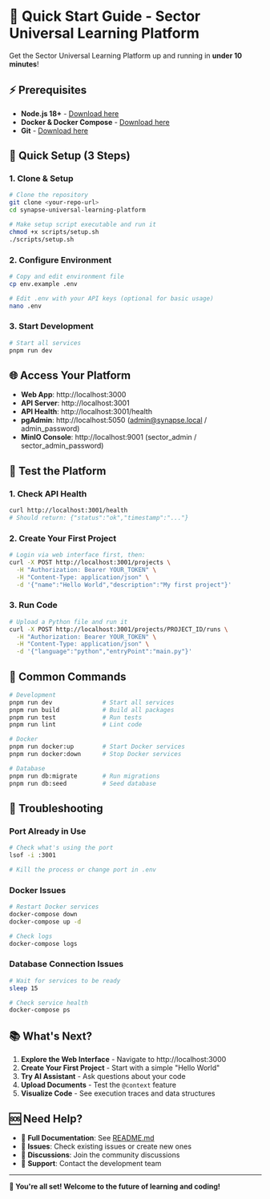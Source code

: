 # 🚀 Quick Start Guide - Sector Universal Learning Platform

Get the Sector Universal Learning Platform up and running in **under 10 minutes**!

## ⚡ Prerequisites

- **Node.js 18+** - [Download here](https://nodejs.org/)
- **Docker & Docker Compose** - [Download here](https://www.docker.com/products/docker-desktop/)
- **Git** - [Download here](https://git-scm.com/)

## 🎯 Quick Setup (3 Steps)

### 1. Clone & Setup
```bash
# Clone the repository
git clone <your-repo-url>
cd synapse-universal-learning-platform

# Make setup script executable and run it
chmod +x scripts/setup.sh
./scripts/setup.sh
```

### 2. Configure Environment
```bash
# Copy and edit environment file
cp env.example .env

# Edit .env with your API keys (optional for basic usage)
nano .env
```

### 3. Start Development
```bash
# Start all services
pnpm run dev
```

## 🌐 Access Your Platform

- **Web App**: http://localhost:3000
- **API Server**: http://localhost:3001
- **API Health**: http://localhost:3001/health
- **pgAdmin**: http://localhost:5050 (admin@synapse.local / admin_password)
- **MinIO Console**: http://localhost:9001 (sector_admin / sector_admin_password)

## 🧪 Test the Platform

### 1. Check API Health
```bash
curl http://localhost:3001/health
# Should return: {"status":"ok","timestamp":"..."}
```

### 2. Create Your First Project
```bash
# Login via web interface first, then:
curl -X POST http://localhost:3001/projects \
  -H "Authorization: Bearer YOUR_TOKEN" \
  -H "Content-Type: application/json" \
  -d '{"name":"Hello World","description":"My first project"}'
```

### 3. Run Code
```bash
# Upload a Python file and run it
curl -X POST http://localhost:3001/projects/PROJECT_ID/runs \
  -H "Authorization: Bearer YOUR_TOKEN" \
  -H "Content-Type: application/json" \
  -d '{"language":"python","entryPoint":"main.py"}'
```

## 🔧 Common Commands

```bash
# Development
pnpm run dev              # Start all services
pnpm run build            # Build all packages
pnpm run test             # Run tests
pnpm run lint             # Lint code

# Docker
pnpm run docker:up        # Start Docker services
pnpm run docker:down      # Stop Docker services

# Database
pnpm run db:migrate       # Run migrations
pnpm run db:seed          # Seed database
```

## 🐛 Troubleshooting

### Port Already in Use
```bash
# Check what's using the port
lsof -i :3001

# Kill the process or change port in .env
```

### Docker Issues
```bash
# Restart Docker services
docker-compose down
docker-compose up -d

# Check logs
docker-compose logs
```

### Database Connection Issues
```bash
# Wait for services to be ready
sleep 15

# Check service health
docker-compose ps
```

## 📚 What's Next?

1. **Explore the Web Interface** - Navigate to http://localhost:3000
2. **Create Your First Project** - Start with a simple "Hello World"
3. **Try AI Assistant** - Ask questions about your code
4. **Upload Documents** - Test the `@context` feature
5. **Visualize Code** - See execution traces and data structures

## 🆘 Need Help?

- 📖 **Full Documentation**: See [README.md](README.md)
- 🐛 **Issues**: Check existing issues or create new ones
- 💬 **Discussions**: Join the community discussions
- 📧 **Support**: Contact the development team

---

**🎉 You're all set! Welcome to the future of learning and coding!**

